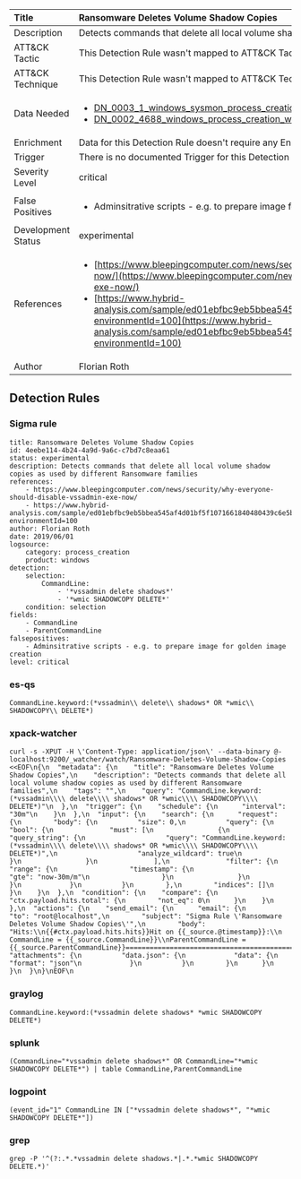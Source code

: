 | Title                | Ransomware Deletes Volume Shadow Copies                                                                                                                                                 |
|:---------------------|:------------------------------------------------------------------------------------------------------------------------------------------------------------|
| Description          | Detects commands that delete all local volume shadow copies as used by different Ransomware families                                                                                                                                           |
| ATT&amp;CK Tactic    |   This Detection Rule wasn't mapped to ATT&amp;CK Tactic yet  |
| ATT&amp;CK Technique |  This Detection Rule wasn't mapped to ATT&amp;CK Technique yet  |
| Data Needed          | <ul><li>[DN_0003_1_windows_sysmon_process_creation](../Data_Needed/DN_0003_1_windows_sysmon_process_creation.md)</li><li>[DN_0002_4688_windows_process_creation_with_commandline](../Data_Needed/DN_0002_4688_windows_process_creation_with_commandline.md)</li></ul>  |
| Enrichment           |  Data for this Detection Rule doesn't require any Enrichments.  |
| Trigger              |  There is no documented Trigger for this Detection Rule yet  |
| Severity Level       | critical |
| False Positives      | <ul><li>Adminsitrative scripts - e.g. to prepare image for golden image creation</li></ul>  |
| Development Status   | experimental |
| References           | <ul><li>[https://www.bleepingcomputer.com/news/security/why-everyone-should-disable-vssadmin-exe-now/](https://www.bleepingcomputer.com/news/security/why-everyone-should-disable-vssadmin-exe-now/)</li><li>[https://www.hybrid-analysis.com/sample/ed01ebfbc9eb5bbea545af4d01bf5f1071661840480439c6e5babe8e080e41aa?environmentId=100](https://www.hybrid-analysis.com/sample/ed01ebfbc9eb5bbea545af4d01bf5f1071661840480439c6e5babe8e080e41aa?environmentId=100)</li></ul>  |
| Author               | Florian Roth |


## Detection Rules

### Sigma rule

```
title: Ransomware Deletes Volume Shadow Copies
id: 4eebe114-4b24-4a9d-9a6c-c7bd7c8eaa61
status: experimental
description: Detects commands that delete all local volume shadow copies as used by different Ransomware families
references:
    - https://www.bleepingcomputer.com/news/security/why-everyone-should-disable-vssadmin-exe-now/
    - https://www.hybrid-analysis.com/sample/ed01ebfbc9eb5bbea545af4d01bf5f1071661840480439c6e5babe8e080e41aa?environmentId=100
author: Florian Roth
date: 2019/06/01
logsource:
    category: process_creation
    product: windows
detection:
    selection:
        CommandLine:
            - '*vssadmin delete shadows*'
            - '*wmic SHADOWCOPY DELETE*'
    condition: selection
fields:
    - CommandLine
    - ParentCommandLine
falsepositives:
    - Adminsitrative scripts - e.g. to prepare image for golden image creation
level: critical

```





### es-qs
    
```
CommandLine.keyword:(*vssadmin\\ delete\\ shadows* OR *wmic\\ SHADOWCOPY\\ DELETE*)
```


### xpack-watcher
    
```
curl -s -XPUT -H \'Content-Type: application/json\' --data-binary @- localhost:9200/_watcher/watch/Ransomware-Deletes-Volume-Shadow-Copies <<EOF\n{\n  "metadata": {\n    "title": "Ransomware Deletes Volume Shadow Copies",\n    "description": "Detects commands that delete all local volume shadow copies as used by different Ransomware families",\n    "tags": "",\n    "query": "CommandLine.keyword:(*vssadmin\\\\ delete\\\\ shadows* OR *wmic\\\\ SHADOWCOPY\\\\ DELETE*)"\n  },\n  "trigger": {\n    "schedule": {\n      "interval": "30m"\n    }\n  },\n  "input": {\n    "search": {\n      "request": {\n        "body": {\n          "size": 0,\n          "query": {\n            "bool": {\n              "must": [\n                {\n                  "query_string": {\n                    "query": "CommandLine.keyword:(*vssadmin\\\\ delete\\\\ shadows* OR *wmic\\\\ SHADOWCOPY\\\\ DELETE*)",\n                    "analyze_wildcard": true\n                  }\n                }\n              ],\n              "filter": {\n                "range": {\n                  "timestamp": {\n                    "gte": "now-30m/m"\n                  }\n                }\n              }\n            }\n          }\n        },\n        "indices": []\n      }\n    }\n  },\n  "condition": {\n    "compare": {\n      "ctx.payload.hits.total": {\n        "not_eq": 0\n      }\n    }\n  },\n  "actions": {\n    "send_email": {\n      "email": {\n        "to": "root@localhost",\n        "subject": "Sigma Rule \'Ransomware Deletes Volume Shadow Copies\'",\n        "body": "Hits:\\n{{#ctx.payload.hits.hits}}Hit on {{_source.@timestamp}}:\\n      CommandLine = {{_source.CommandLine}}\\nParentCommandLine = {{_source.ParentCommandLine}}================================================================================\\n{{/ctx.payload.hits.hits}}",\n        "attachments": {\n          "data.json": {\n            "data": {\n              "format": "json"\n            }\n          }\n        }\n      }\n    }\n  }\n}\nEOF\n
```


### graylog
    
```
CommandLine.keyword:(*vssadmin delete shadows* *wmic SHADOWCOPY DELETE*)
```


### splunk
    
```
(CommandLine="*vssadmin delete shadows*" OR CommandLine="*wmic SHADOWCOPY DELETE*") | table CommandLine,ParentCommandLine
```


### logpoint
    
```
(event_id="1" CommandLine IN ["*vssadmin delete shadows*", "*wmic SHADOWCOPY DELETE*"])
```


### grep
    
```
grep -P '^(?:.*.*vssadmin delete shadows.*|.*.*wmic SHADOWCOPY DELETE.*)'
```



